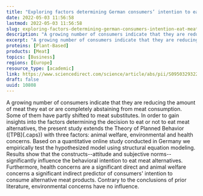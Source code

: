 ```yaml
---
title: "Exploring factors determining German consumers’ intention to eat meat alternatives"
date: 2022-05-03 11:56:58
lastmod: 2022-05-03 11:56:58
slug: exploring-factors-determining-german-consumers-intention-eat-meat-alternatives
description: "A growing number of consumers indicate that they are reducing the amount of meat they eat or are completely abstaining from meat consumption. Some of them have partly shifted to meat substitutes. In order to gain insights into the factors determining the decision to eat or not to eat meat alternatives, the present study extends the Theory of Planned Behavior (TPB) with three factors: animal welfare, environmental and health concerns."
excerpt: "A growing number of consumers indicate that they are reducing the amount of meat they eat or are completely abstaining from meat consumption. Some of them have partly shifted to meat substitutes. In order to gain insights into the factors determining the decision to eat or not to eat meat alternatives, the present study extends the Theory of Planned Behavior (TPB) with three factors: animal welfare, environmental and health concerns."
proteins: [Plant-Based]
products: [Meat]
topics: [Business]
regions: [Europe]
resource_type: [academic]
link: https://www.sciencedirect.com/science/article/abs/pii/S0950329322000854
draft: false
uuid: 10808
---
```

A growing number of consumers indicate that they are reducing the amount
of meat they eat or are completely abstaining from meat consumption.
Some of them have partly shifted to meat substitutes. In order to gain
insights into the factors determining the decision to eat or not to eat
meat alternatives, the present study extends the Theory of Planned
Behavior ([TPB]{.caps}) with three factors: animal welfare,
environmental and health concerns. Based on a quantitative online study
conducted in Germany we empirically test the hypothesized model using
structural equation modeling. Results show that the constructs--attitude
and subjective norms--significantly influence the behavioral intention
to eat meat alternatives. Furthermore, health concerns are a significant
direct and animal welfare concerns a significant indirect predictor of
consumers' intention to consume alternative meat products. Contrary to
the conclusions of prior literature, environmental concerns have
no influence.
